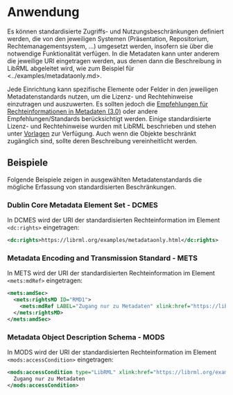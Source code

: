 # Anwendung

Es können standardisierte Zugriffs- und Nutzungsbeschränkungen definiert werden, die von den jeweiligen Systemen (Präsentation, Repositorium, Rechtemanagementsystem, ...) umgesetzt werden, insofern sie über die notwendige Funktionalität verfügen. In die Metadaten kann unter anderem die jeweilige URI eingetragen werden, aus denen dann die Beschreibung in LibRML abgeleitet wird, wie zum Beispiel für <../examples/metadataonly.md>.

Jede Einrichtung kann spezifische Elemente oder Felder in den jeweiligen Metadatenstandards nutzen, um die Lizenz- und Rechtehinweise einzutragen und auszuwerten. Es sollten jedoch die [Empfehlungen für Rechteinformationen in Metadaten (3.0)](https://wiki.dnb.de/pages/viewpage.action?pageId=217533652) oder andere Empfehlungen/Standards berücksichtigt werden. Einige standardisierte Lizenz- und Rechtehinweise wurden mit LibRML beschrieben und stehen unter [Vorlagen](../tmpl/templates.md) zur Verfügung. Auch wenn die Objekte beschränkt zugänglich sind, sollte deren Beschreibung vereinheitlicht werden.

## Beispiele

Folgende Beispiele zeigen in ausgewählten Metadatenstandards die mögliche Erfassung von standardisierten Beschränkungen.

### Dublin Core Metadata Element Set - DCMES

In DCMES wird der URI der standardisierten Rechteinformation im Element `<dc:rights>` eingetragen:

```xml
<dc:rights>https://librml.org/examples/metadataonly.html</dc:rights>
```

### Metadata Encoding and Transmission Standard - METS

In METS wird der URI der standardisierten Rechteinformation im Element `<mets:mdRef>` eingetragen:

```xml
<mets:amdSec>
  <mets:rightsMD ID="RMD1">
    <mets:mdRef LABEL="Zugang nur zu Metadaten" xlink:href="https://librml.org/examples/metadataonly.html" LOCTYPE="PURL" MDTYPE="OTHER" OTHERMDTYPE="LibRML"/>
  </mets:rightsMD>
</mets:amdSec>
```

### Metadata Object Description Schema - MODS

In MODS wird der URI der standardisierten Rechteinformation im Element `<mods:accessCondition>` eingetragen:

```xml
<mods:accessCondition type="LibRML" xlink:href="https://librml.org/examples/metadataonly.html">
  Zugang nur zu Metadaten
</mods:accessCondition>
```
